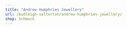 ```yaml
---
title: "Andrew Humphries Jewellery"
url: /budleigh-salterton/andrew-humphries-jewellery/
shop: Schmuck
---
```

